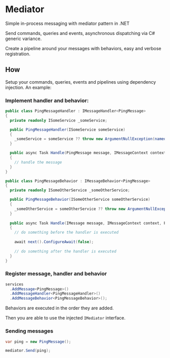 Mediator
=======

Simple in-process messaging with mediator pattern in .NET

Send commands, queries and events, asynchronous dispatching via C# generic variance.

Create a pipeline around your messages with behaviors, easy and verbose registration.

## How

Setup your commands, queries, events and pipelines using dependency injection. An example:

### Implement handler and behavior:

```c#
public class PingMessageHandler : IMessageHandler<PingMessage>
{
  private readonly ISomeService _someService;

  public PingMessageHandler(ISomeService someService)
  {
    _someService = someService ?? throw new ArgumentNullException(nameof(someService));
  }

  public async Task Handle(PingMessage message, IMessageContext context)
  {
    // handle the message
  }
}

public class PingMessageBehavior : IMessageBehavior<PingMessage>
{
  private readonly ISomeOtherService _someOtherService;

  public PingMessageBehavior(ISomeOtherService someOtherService)
  {
    _someOtherService = someOtherService ?? throw new ArgumentNullException(nameof(someOtherService));
  }
  
  public async Task Handle(IMessage message, IMessageContext context, PipelineDelegate next)
  {
    // do something before the handler is executed
	
    await next().ConfigureAwait(false);
	
    // do something after the handler is executed
  }
}
```

### Register message, handler and behavior

```c#
services
  .AddMessage<PingMessage>()
  .AddMessageHandler<PingMessageHandler>()
  .AddMessageBehavior<PingMessageBehavior>();
```

Behaviors are executed in the order they are added.

Then you are able to use the injected `IMediator` interface.

### Sending messages

```c#
var ping = new PingMessage();

mediator.Send(ping);
```